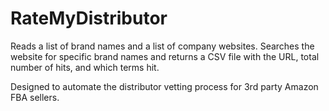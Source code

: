 # RateMyDistributor

Reads a list of brand names and a list of company websites.  Searches the website for specific brand names and returns a CSV file with the URL, total number of hits, and which terms hit.

Designed to automate the distributor vetting process for 3rd party Amazon FBA sellers.
